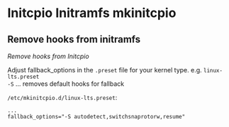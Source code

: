 # Initcpio Initramfs mkinitcpio

## Remove hooks from initramfs

*Remove hooks from Initcpio*

Adjust fallback_options in the `.preset` file for your kernel type.
e.g. `linux-lts.preset`  
`-S` ... removes default hooks for fallback


`/etc/mkinitcpio.d/linux-lts.preset`:

```text
...
fallback_options="-S autodetect,switchsnaprotorw,resume"
```
